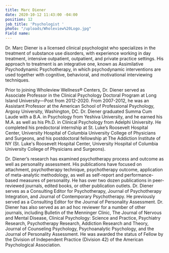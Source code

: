 ```yaml
---
title: Marc Diener
date: 2020-10-12 11:43:00 -04:00
position: 12
job_title: 'Psychologist '
photo: "/uploads/Wholeview%20Logo.jpg"
Field name: 
---
```


Dr. Marc Diener is a licensed clinical psychologist who specializes in the treatment of substance use disorders, with experience working in day treatment, intensive outpatient, outpatient, and private practice settings. His approach to treatment is an integrative one, known as Assimilative Psychodynamic Psychotherapy, in which psychodynamic interventions are used together with cognitive, behavioral, and motivational interviewing techniques.

Prior to joining Wholeview Wellness® Centers, Dr. Diener served as Associate Professor in the Clinical Psychology Doctoral Program at Long Island University—Post from 2012-2020. From 2007-2012, he was an Assistant Professor at the American School of Professional Psychology, Argosy University, Washington, DC. Dr. Diener graduated Summa Cum Laude with a B.A. in Psychology from Yeshiva University, and he earned his M.A. as well as his Ph.D. in Clinical Psychology from Adelphi University. He completed his predoctoral internship at St. Luke’s Roosevelt Hospital Center, University Hospital of Columbia University College of Physicians and Surgeons, and his postdoctoral fellowship at The Addiction Institute of NY (St. Luke's Roosevelt Hospital Center, University Hospital of Columbia University College of Physicians and Surgeons).

Dr. Diener’s research has examined psychotherapy process and outcome as well as personality assessment. His publications have focused on attachment, psychotherapy technique, psychotherapy outcome, application of meta-analytic methodology, as well as self-report and performance-based measures of personality. He has over two dozen publications in peer-reviewed journals, edited books, or other publication outlets. Dr. Diener serves as a Consulting Editor for Psychotherapy, Journal of Psychotherapy Integration, and Journal of Contemporary Psychotherapy. He previously served as a Consulting Editor for the Journal of Personality Assessment. Dr. Diener has also served as an ad hoc reviewer for a number of other journals, including Bulletin of the Menninger Clinic, The Journal of Nervous and Mental Disease, Clinical Psychology: Science and Practice, Psychiatry Research, Psychotherapy Research, Addiction Research and Theory, Journal of Counseling Psychology, Psychoanalytic Psychology, and the Journal of Personality Assessment. He was awarded the status of Fellow by the Division of Independent Practice (Division 42) of the American Psychological Association.
